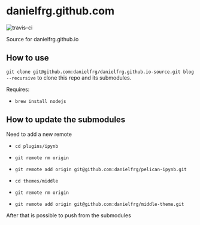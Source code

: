 danielfrg.github.com
===============================

![travis-ci](https://travis-ci.org/danielfrg/danielfrg.github.io-source.svg)

Source for danielfrg.github.io

## How to use

`git clone git@github.com:danielfrg/danielfrg.github.io-source.git blog --recursive`
to clone this repo and its submodules.

Requires:

- `brew install nodejs`

## How to update the submodules

Need to add a new remote

- `cd plugins/ipynb`
- `git remote rm origin`
- `git remote add origin git@github.com:danielfrg/pelican-ipynb.git`

- `cd themes/middle`
- `git remote rm origin`
- `git remote add origin git@github.com:danielfrg/middle-theme.git`

After that is possible to push from the submodules
